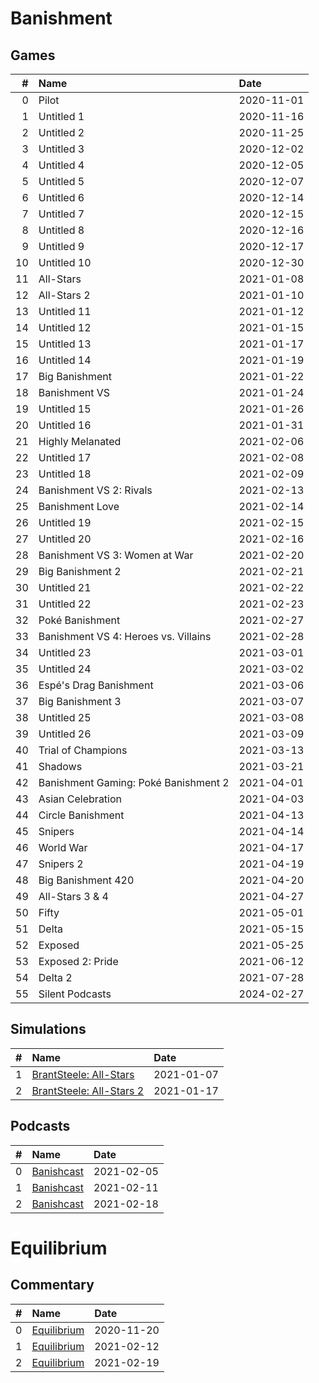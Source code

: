 # Banishment

## Games
| #  | Name                                 | Date       |
| --:|:------------------------------------ |:---------- |
| 0  | Pilot                                | 2020-11-01 |
| 1  | Untitled 1                           | 2020-11-16 |
| 2  | Untitled 2                           | 2020-11-25 |
| 3  | Untitled 3                           | 2020-12-02 |
| 4  | Untitled 4                           | 2020-12-05 |
| 5  | Untitled 5                           | 2020-12-07 |
| 6  | Untitled 6                           | 2020-12-14 |
| 7  | Untitled 7                           | 2020-12-15 |
| 8  | Untitled 8                           | 2020-12-16 |
| 9  | Untitled 9                           | 2020-12-17 |
| 10 | Untitled 10                          | 2020-12-30 |
| 11 | All-Stars                            | 2021-01-08 |
| 12 | All-Stars 2                          | 2021-01-10 |
| 13 | Untitled 11                          | 2021-01-12 |
| 14 | Untitled 12                          | 2021-01-15 |
| 15 | Untitled 13                          | 2021-01-17 |
| 16 | Untitled 14                          | 2021-01-19 |
| 17 | Big Banishment                       | 2021-01-22 |
| 18 | Banishment VS                        | 2021-01-24 |
| 19 | Untitled 15                          | 2021-01-26 |
| 20 | Untitled 16                          | 2021-01-31 |
| 21 | Highly Melanated                     | 2021-02-06 |
| 22 | Untitled 17                          | 2021-02-08 |
| 23 | Untitled 18                          | 2021-02-09 |
| 24 | Banishment VS 2: Rivals              | 2021-02-13 |
| 25 | Banishment Love                      | 2021-02-14 |
| 26 | Untitled 19                          | 2021-02-15 |
| 27 | Untitled 20                          | 2021-02-16 |
| 28 | Banishment VS 3: Women at War        | 2021-02-20 |
| 29 | Big Banishment 2                     | 2021-02-21 |
| 30 | Untitled 21                          | 2021-02-22 |
| 31 | Untitled 22                          | 2021-02-23 |
| 32 | Poké Banishment                      | 2021-02-27 |
| 33 | Banishment VS 4: Heroes vs. Villains | 2021-02-28 |
| 34 | Untitled 23                          | 2021-03-01 |
| 35 | Untitled 24                          | 2021-03-02 |
| 36 | Espé's Drag Banishment               | 2021-03-06 |
| 37 | Big Banishment 3                     | 2021-03-07 |
| 38 | Untitled 25                          | 2021-03-08 |
| 39 | Untitled 26                          | 2021-03-09 |
| 40 | Trial of Champions                   | 2021-03-13 |
| 41 | Shadows                              | 2021-03-21 |
| 42 | Banishment Gaming: Poké Banishment 2 | 2021-04-01 |
| 43 | Asian Celebration                    | 2021-04-03 |
| 44 | Circle Banishment                    | 2021-04-13 |
| 45 | Snipers                              | 2021-04-14 |
| 46 | World War                            | 2021-04-17 |
| 47 | Snipers 2                            | 2021-04-19 |
| 48 | Big Banishment 420                   | 2021-04-20 |
| 49 | All-Stars 3 & 4                      | 2021-04-27 |
| 50 | Fifty                                | 2021-05-01 |
| 51 | Delta                                | 2021-05-15 |
| 52 | Exposed                              | 2021-05-25 |
| 53 | Exposed 2: Pride                     | 2021-06-12 |
| 54 | Delta 2                              | 2021-07-28 |
| 55 | Silent Podcasts                      | 2024-02-27 |

## Simulations
| #  | Name                                                                    | Date       |
| --:|:----------------------------------------------------------------------- |:---------- |
| 1  | [BrantSteele: All-Stars](https://www.youtube.com/watch?v=8rKurI40FSU)   | 2021-01-07 |
| 2  | [BrantSteele: All-Stars 2](https://www.youtube.com/watch?v=V31GGxRSbFg) | 2021-01-17 |

## Podcasts
| #  | Name                                                      | Date       |
| --:|:--------------------------------------------------------- |:---------- |
| 0  | [Banishcast](https://www.youtube.com/watch?v=FYNjIt3NQGY) | 2021-02-05 |
| 1  | [Banishcast](https://www.youtube.com/watch?v=Q37zDVQsfIA) | 2021-02-11 |
| 2  | [Banishcast](https://www.youtube.com/watch?v=mW51lo54oPE) | 2021-02-18 |

# Equilibrium

## Commentary
| #  | Name                                                       | Date       |
| --:|:---------------------------------------------------------- |:---------- |
| 0  | [Equilibrium](https://www.youtube.com/watch?v=4nV86RmIu0E) | 2020-11-20 |
| 1  | [Equilibrium](https://www.youtube.com/watch?v=ElkYtEmbu-k) | 2021-02-12 |
| 2  | [Equilibrium](https://www.youtube.com/watch?v=HwE5ZtNzZaA) | 2021-02-19 |
